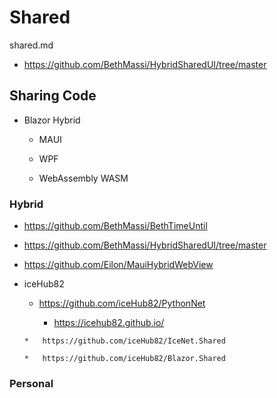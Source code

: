 # Shared

shared.md

*   https://github.com/BethMassi/HybridSharedUI/tree/master

## Sharing Code

*   Blazor Hybrid

    *   MAUI

    *   WPF

    *   WebAssembly WASM


### Hybrid

*   https://github.com/BethMassi/BethTimeUntil

*   https://github.com/BethMassi/HybridSharedUI/tree/master

*   https://github.com/Eilon/MauiHybridWebView

*   iceHub82

       *   https://github.com/iceHub82/PythonNet

            *   https://icehub82.github.io/

        *   https://github.com/iceHub82/IceNet.Shared

        *   https://github.com/iceHub82/Blazor.Shared

### Personal


